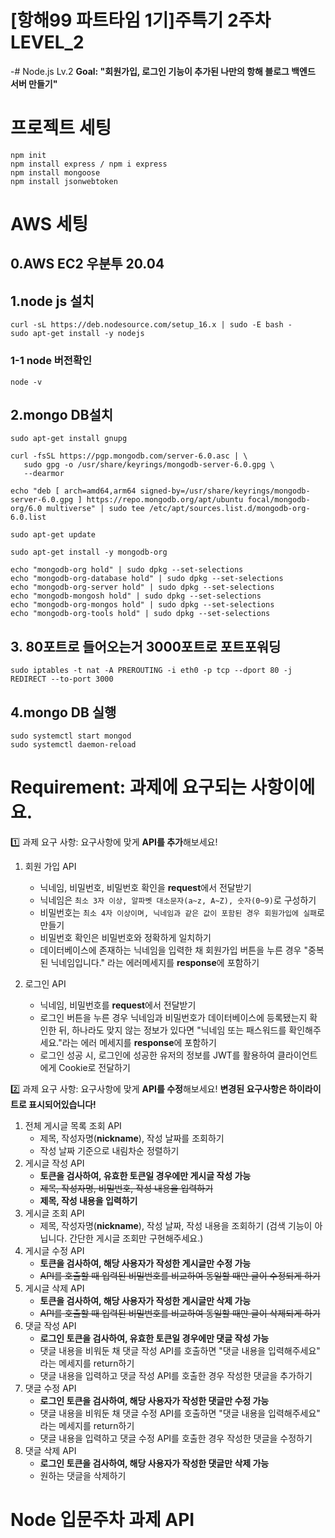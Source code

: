 # [항해99 파트타임 1기]주특기 2주차 LEVEL_2

-# Node.js Lv.2
**Goal: "회원가입, 로그인 기능이 추가된 나만의 항해 블로그 백엔드 서버 만들기"**

# 프로젝트 세팅

```
npm init
npm install express / npm i express
npm install mongoose
npm install jsonwebtoken
```

# AWS 세팅

## 0.AWS EC2 우분투 20.04

## 1.node js 설치

```
curl -sL https://deb.nodesource.com/setup_16.x | sudo -E bash -
sudo apt-get install -y nodejs
```

### 1-1 node 버전확인

```
node -v
```

## 2.mongo DB설치

```
sudo apt-get install gnupg
```

```
curl -fsSL https://pgp.mongodb.com/server-6.0.asc | \
   sudo gpg -o /usr/share/keyrings/mongodb-server-6.0.gpg \
   --dearmor
```

```
echo "deb [ arch=amd64,arm64 signed-by=/usr/share/keyrings/mongodb-server-6.0.gpg ] https://repo.mongodb.org/apt/ubuntu focal/mongodb-org/6.0 multiverse" | sudo tee /etc/apt/sources.list.d/mongodb-org-6.0.list
```

```
sudo apt-get update
```

```
sudo apt-get install -y mongodb-org
```

```
echo "mongodb-org hold" | sudo dpkg --set-selections
echo "mongodb-org-database hold" | sudo dpkg --set-selections
echo "mongodb-org-server hold" | sudo dpkg --set-selections
echo "mongodb-mongosh hold" | sudo dpkg --set-selections
echo "mongodb-org-mongos hold" | sudo dpkg --set-selections
echo "mongodb-org-tools hold" | sudo dpkg --set-selections
```

## 3. 80포트로 들어오는거 3000포트로 포트포워딩

```
sudo iptables -t nat -A PREROUTING -i eth0 -p tcp --dport 80 -j REDIRECT --to-port 3000
```

## 4.mongo DB 실행

```
sudo systemctl start mongod
sudo systemctl daemon-reload
```

# **Requirement: 과제에 요구되는 사항이에요.**

1️⃣ 과제 요구 사항: 요구사항에 맞게 **API를 추가**해보세요!

1. 회원 가입 API

   - 닉네임, 비밀번호, 비밀번호 확인을 **request**에서 전달받기
   - 닉네임은 `최소 3자 이상, 알파벳 대소문자(a~z, A~Z), 숫자(0~9)`로 구성하기
   - 비밀번호는 `최소 4자 이상이며, 닉네임과 같은 값이 포함된 경우 회원가입에 실패`로 만들기
   - 비밀번호 확인은 비밀번호와 정확하게 일치하기
   - 데이터베이스에 존재하는 닉네임을 입력한 채 회원가입 버튼을 누른 경우 "중복된 닉네임입니다." 라는 에러메세지를 **response**에 포함하기

2. 로그인 API
   - 닉네임, 비밀번호를 **request**에서 전달받기
   - 로그인 버튼을 누른 경우 닉네임과 비밀번호가 데이터베이스에 등록됐는지 확인한 뒤, 하나라도 맞지 않는 정보가 있다면 "닉네임 또는 패스워드를 확인해주세요."라는 에러 메세지를 **response**에 포함하기
   - 로그인 성공 시, 로그인에 성공한 유저의 정보를 JWT를 활용하여 클라이언트에게 Cookie로 전달하기

2️⃣ 과제 요구 사항: 요구사항에 맞게 **API를 수정**해보세요!
**변경된 요구사항은 하이라이트로 표시되어있습니다!**

1. 전체 게시글 목록 조회 API
   - 제목, 작성자명(**nickname**), 작성 날짜를 조회하기
   - 작성 날짜 기준으로 내림차순 정렬하기
2. 게시글 작성 API
   - **토큰을 검사하여, 유효한 토큰일 경우에만 게시글 작성 가능**
   - ~~제목, 작성자명, 비밀번호, 작성 내용을 입력하기~~
   - **제목, 작성 내용을 입력하기**
3. 게시글 조회 API
   - 제목, 작성자명(**nickname**), 작성 날짜, 작성 내용을 조회하기
     (검색 기능이 아닙니다. 간단한 게시글 조회만 구현해주세요.)
4. 게시글 수정 API
   - **토큰을 검사하여, 해당 사용자가 작성한 게시글만 수정 가능**
   - ~~API를 호출할 때 입력된 비밀번호를 비교하여 동일할 때만 글이 수정되게 하기~~
5. 게시글 삭제 API
   - **토큰을 검사하여, 해당 사용자가 작성한 게시글만 삭제 가능**
   - ~~API를 호출할 때 입력된 비밀번호를 비교하여 동일할 때만 글이 삭제되게 하기~~
6. 댓글 작성 API
   - **로그인 토큰을 검사하여, 유효한 토큰일 경우에만 댓글 작성 가능**
   - 댓글 내용을 비워둔 채 댓글 작성 API를 호출하면 "댓글 내용을 입력해주세요" 라는 메세지를 return하기
   - 댓글 내용을 입력하고 댓글 작성 API를 호출한 경우 작성한 댓글을 추가하기
7. 댓글 수정 API
   - **로그인 토큰을 검사하여, 해당 사용자가 작성한 댓글만 수정 가능**
   - 댓글 내용을 비워둔 채 댓글 수정 API를 호출하면 "댓글 내용을 입력해주세요" 라는 메세지를 return하기
   - 댓글 내용을 입력하고 댓글 수정 API를 호출한 경우 작성한 댓글을 수정하기
8. 댓글 삭제 API
   - **로그인 토큰을 검사하여, 해당 사용자가 작성한 댓글만 삭제 가능**
   - 원하는 댓글을 삭제하기

# **Node 입문주차 과제 API**
